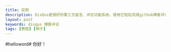 ```yaml
---
title: 实例
description: DisQus是很好的第三方留言、评论功能系统，使用它轻松完成github博客评论
layout: post
keywords: disqus 博客评论
tags: [教程] [例子]
---
```


#helloword#
你好！